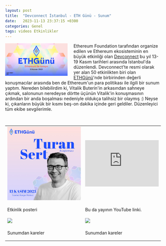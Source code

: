 ```yaml
---
layout: post
title:  "Devconnect İstanbul - ETH Günü - Sunum"
date:   2023-11-13 23:37:15 +0300
categories: Genel
tags: videos Etkinlikler
---
```


<img align="left" src="/assets/eth-gunu-poster-1.jpg" style="width:40%; padding-right:20px">  Ethereum Foundation tarafından organize edilen ve Ethereum ekosisteminin en büyük etkinliği olan [Devconnect](https://devconnect.org/) bu yıl 13-19 Kasım tarihleri arasında İstanbul'da düzenlendi. Devconnect'te resmi olarak yer alan 50 etkinlikten biri olan [ETHGünü](https://ethgunu.com/)'nde birbirinden değerli konuşmacılar arasında ben de Ethereum'un para politikası ile ilgili bir sunum yaptım. Nereden bilebilirdim ki, Vitalik Buterin'in arkasından sahneye çıkmak, salonunun neredeyse dörtte üçünün Vitalik'in konuşmasının ardından bir anda boşalması nedeniyle oldukça talihsiz bir olaymış :) Neyse ki, çıkanların büyük bir kısmı beş-on dakika içinde geri geldiler. Düzenleyici tüm ekibe sevgilerimle. 


&nbsp;

<table><tr><td style="width:50%">
<img src="/assets/eth-gunu-poster.jpg">
</td>
<td style="width:50%">
<iframe src="https://app.streameth.org/embed/?playbackId=7b65cks3e3geruge&streamId=&playerName=ETH+-+Ultrasound+Money" width="100%" height="100%" frameborder="0" allow="autoplay; fullscreen" allowfullscreen></iframe></td></tr>
<tr><td style="width:50%; vertical-align:top">
<p>
Etkinlik posteri   
</p></td>
<td style="width:50%; vertical-align:top">
<p>Bu da yayının YouTube linki.</p>
</td></tr> 
<tr><td style="width:50%">
<img src="/assets/eth-gunu-sahne-2">
</td>
<td style="width:50%">
<img src="/assets/eth-gunu-sahne-3">
</td></tr>
<tr><td style="width:50%; vertical-align:top">
<p>
Sunumdan kareler
</p></td>
<td style="width:50%; vertical-align:top">
<p>Sunumdan kareler</p>
</td></tr> 

  
</table>
